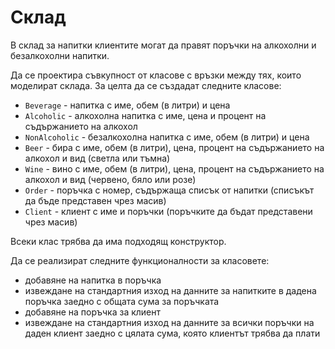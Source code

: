 Склад
=====
В склад за напитки клиентите могат да правят поръчки на алкохолни и безалкохолни
напитки.

Да се проектира съвкупност от класове с връзки между тях, които моделират
склада. За целта да се създадат следните класове:
* `Beverage` - напитка с име, обем (в литри) и цена
* `Alcoholic` - алкохолна напитка с име, цена и процент на съдържанието на
алкохол
* `NonAlcoholic` - безалкохолна напитка с име, обем (в литри) и цена
* `Beer` - бира с име, обем (в литри), цена, процент на съдържанието на алкохол
и вид (светла или тъмна)
* `Wine` - вино с име, обем (в литри), цена, процент на съдържанието на алкохол
и вид (червено, бяло или розе)
* `Order` - поръчка с номер, съдържаща списък от напитки (списъкът да бъде
представен чрез масив)
* `Client` - клиент с име и поръчки (поръчките да бъдат представени чрез масив)

Всеки клас трябва да има подходящ конструктор.

Да се реализират следните функционалности за класовете:
* добавяне на напитка в поръчка
* извеждане на стандартния изход на данните за напитките в дадена поръчка заедно
с общата сума за поръчката
* добавяне на поръчка за клиент
* извеждане на стандартния изход на данните за всички поръчки на даден клиент
заедно с цялата сума, която клиентът трябва да плати
